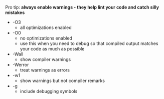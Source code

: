 Pro tip: **always enable warnings - they help lint your code and catch silly
mistakes**

- -O3
    - all optimizations enabled
- -O0
    - no optimizations enabled
    - use this when you need to debug so that compiled output matches your code
      as much as possible
- -Wall
    - show compiler warnings
- -Werror
    - treat warnings as errors
- -w1
    - show warnings but not compiler remarks
- -g
    - include debugging symbols
